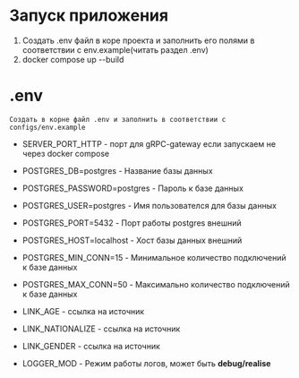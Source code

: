 # Запуск приложения
1. Создать .env файл в коре проекта и заполнить
   его полями в соответствии с env.example(читать раздел .env)
2. docker compose up --build



# .env
`Создать в корне файл .env и заполнить в соответствии с configs/env.example`
- SERVER_PORT_HTTP - порт для gRPC-gateway если запускаем не через docker compose


- POSTGRES_DB=postgres - Название базы данных
- POSTGRES_PASSWORD=postgres - Пароль к базе данных
- POSTGRES_USER=postgres - Имя пользователся для базы данных

- POSTGRES_PORT=5432 - Порт работы postgres внешний
- POSTGRES_HOST=localhost - Хост базы данных внешний

- POSTGRES_MIN_CONN=15 - Минимальное количество подключений к базе данных
- POSTGRES_MAX_CONN=50 - Максимально количество подключений к базе данных


- LINK_AGE - ссылка на источник
- LINK_NATIONALIZE - ссылка на источник
- LINK_GENDER - ссылка на источник 


- LOGGER_MOD - Режим работы логов, может быть **debug/realise**


